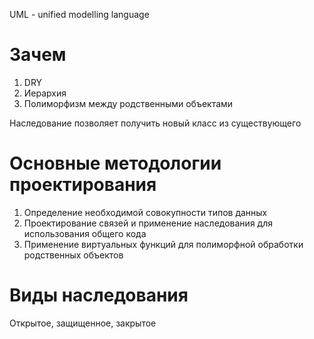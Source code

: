 UML - unified modelling language   
# Зачем
1. DRY
2. Иерархия
3. Полиморфизм между родственными объектами

Наследование позволяет получить новый класс из существующего
# Основные методологии проектирования
1. Определение необходимой совокупности типов данных
2. Проектирование связей и применение наследования для использования общего кода
3. Применение виртуальных функций для полиморфной обработки родственных объектов
# Виды наследования
Открытое, защищенное, закрытое